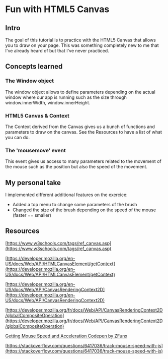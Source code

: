 # Fun with HTML5 Canvas

## Intro
The goal of this tutorial is to practice with the HTML5 Canvas that allows you to draw on your page. This was something completely new to me that I've already heard of but that I've never practiced.

## Concepts learned

### The Window object

The window object allows to define parameters depending on the actual window where our app is running such as the size through window.innerWidth, window.innerHeight.

### HTML5 Canvas & Context

The Context derived from the Canvas gives us a bunch of functions and parameters to draw on the canvas. See the Resources to have a list of what you can do.

### The 'mousemove' event

This event gives us access to many parameters related to the movement of the mouse such as the position but also the speed of the movement.

## My personal take

I implemented different additional features on the exercice:

- Added a top menu to change some parameters of the brush
- Changed the size of the brush depending on the speed of the mouse (faster == smaller)

## Resources

[https://www.w3schools.com/tags/ref_canvas.asp](https://www.w3schools.com/tags/ref_canvas.asp)

[https://developer.mozilla.org/en-US/docs/Web/API/HTMLCanvasElement/getContext](https://developer.mozilla.org/en-US/docs/Web/API/HTMLCanvasElement/getContext)

[https://developer.mozilla.org/en-US/docs/Web/API/CanvasRenderingContext2D](https://developer.mozilla.org/en-US/docs/Web/API/CanvasRenderingContext2D)

[https://developer.mozilla.org/fr/docs/Web/API/CanvasRenderingContext2D/globalCompositeOperation](https://developer.mozilla.org/fr/docs/Web/API/CanvasRenderingContext2D/globalCompositeOperation)

[Getting Mouse Speed and Acceleration Codepen by ZFunx](https://codepen.io/zFunx/pen/WjVzWo)

[https://stackoverflow.com/questions/6417036/track-mouse-speed-with-js](https://stackoverflow.com/questions/6417036/track-mouse-speed-with-js)